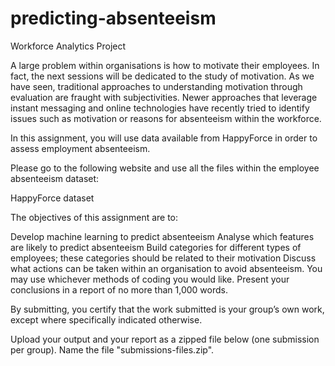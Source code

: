 # predicting-absenteeism
Workforce Analytics Project

A large problem within organisations is how to motivate their employees. In fact, the next sessions will be dedicated to the study of motivation. As we have seen, traditional approaches to understanding motivation through evaluation are fraught with subjectivities. Newer approaches that leverage instant messaging and online technologies have recently tried to identify issues such as motivation or reasons for absenteeism within the workforce. 

In this assignment, you will use data available from HappyForce in order to assess employment absenteeism. 

Please go to the following website and use all the files within the employee absenteeism dataset:

﻿HappyForce dataset﻿

The objectives of this assignment are to:

Develop machine learning to predict absenteeism
Analyse which features are likely to predict absenteeism
Build categories for different types of employees; these categories should be related to their motivation
Discuss what actions can be taken within an organisation to avoid absenteeism.
You may use whichever methods of coding you would like. Present your conclusions in a report of no more than 1,000 words. 

By submitting, you certify that the work submitted is your group’s own work, except where specifically indicated otherwise.

Upload your output and your report as a zipped file below (one submission per group). Name the file "submissions-files.zip".
